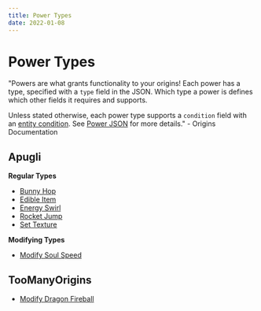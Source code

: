 ```yaml
---
title: Power Types
date: 2022-01-08
---
```


# Power Types

"Powers are what grants functionality to your origins! Each power has a type, specified with a `type` field in the JSON. Which type a power is defines which other fields it requires and supports.

Unless stated otherwise, each power type supports a `condition` field with an [entity condition](https://origins.readthedocs.io/en/latest/entity_conditions/). See [Power JSON](https://origins.readthedocs.io/en/latest/power_json/) for more details." - Origins Documentation

## Apugli

**Regular Types**
* [Bunny Hop](bunny_hop)
* [Edible Item](edible_item)
* [Energy Swirl](energy_swirl)
* [Rocket Jump](rocket_jump)
* [Set Texture](set_texture)

**Modifying Types**
* [Modify Soul Speed](modify_soul_speed)

## TooManyOrigins
* [Modify Dragon Fireball](modify_dragon_fireball)